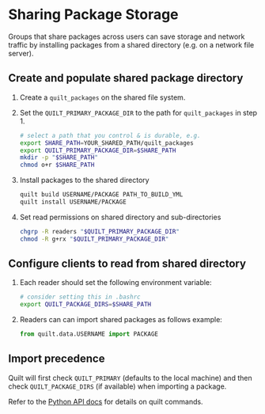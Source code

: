 # Sharing Package Storage

Groups that share packages across users can save storage and network traffic by installing packages from a shared directory (e.g. on a network file server).

## Create and populate shared package directory

1. Create a `quilt_packages` on the shared file system.

1. Set the `QUILT_PRIMARY_PACKAGE_DIR` to the path for `quilt_packages` in step 1. 
    ```bash
    # select a path that you control & is durable, e.g.
    export SHARE_PATH=YOUR_SHARED_PATH/quilt_packages
    export QUILT_PRIMARY_PACKAGE_DIR=$SHARE_PATH
    mkdir -p "$SHARE_PATH"
    chmod o+r $SHARE_PATH
    ```

1. Install packages to the shared directory
    ```bash
    quilt build USERNAME/PACKAGE PATH_TO_BUILD_YML
    quilt install USERNAME/PACKAGE
    ```

1. Set read permissions on shared directory and sub-directories
    ```bash
    chgrp -R readers "$QUILT_PRIMARY_PACKAGE_DIR"
    chmod -R g+rx "$QUILT_PRIMARY_PACKAGE_DIR"
    ```

## Configure clients to read from shared directory 
1. Each reader should set the following environment variable:
    ```bash
    # consider setting this in .bashrc
    export QUILT_PACKAGE_DIRS=$SHARE_PATH
    ```
2. Readers can can import shared packages as follows
    example:
    ```python
    from quilt.data.USERNAME import PACKAGE
    ```

## Import precedence
Quilt will first check `QUILT_PRIMARY` (defaults to the local machine) and then check `QUILT_PACKAGE_DIRS` (if available) when importing a package.

Refer to the [Python API docs](api-python.md) for details on quilt commands.
